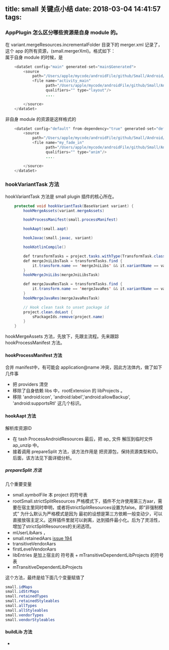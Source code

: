 title: small 关键点小结
date: 2018-03-04 14:41:57
tags:
---

### AppPlugin 怎么区分哪些资源是自身 module 的。
在 variant.mergeResources.incrementalFolder 目录下的 merger.xml 记录了，这个 app 的所有资源，(small.mergerXml)。格式如下：  
属于自身 module 的时候，是  

````java
    <dataSet config="main" generated-set="main$Generated">
        <source
            path="/Users/apple/mycode/androidFile/github/Small/Android/Sample/app.mine/src/main/res">
            <file name="activity_main"
                  path="/Users/apple/mycode/androidFile/github/Small/Android/Sample/app.mine/src/main/res/layout/activity_main.xml"
                  qualifiers="" type="layout"/>
                  ....

        </source>
    </dataSet>
````

非自身 module 的资源是这样格式的 

````java
    <dataSet config="default" from-dependency="true" generated-set="default$Generated">
        <source
            path="/Users/apple/mycode/androidFile/github/Small/Android/Sample/lib.style/build/intermediates/bundles/default/res">
            <file name="my_fade_in"
                  path="/Users/apple/mycode/androidFile/github/Small/Android/Sample/lib.style/build/intermediates/bundles/default/res/anim/my_fade_in.xml"
                  qualifiers="" type="anim"/>
                  ....

        </source>
    </dataSet>
````




### hookVariantTask 方法
hookVariantTask 方法是 small plugin 插件的核心所在。

````java
    protected void hookVariantTask(BaseVariant variant) {
        hookMergeAssets(variant.mergeAssets)

        hookProcessManifest(small.processManifest)

        hookAapt(small.aapt)

        hookJavac(small.javac, variant)

        hookKotlinCompile()

        def transformTasks = project.tasks.withType(TransformTask.class)
        def mergeJniLibsTask = transformTasks.find {
            it.transform.name == 'mergeJniLibs' && it.variantName == variant.name
        }
        hookMergeJniLibs(mergeJniLibsTask)

        def mergeJavaResTask = transformTasks.find {
            it.transform.name == 'mergeJavaRes' && it.variantName == variant.name
        }
        hookMergeJavaRes(mergeJavaResTask)

        // Hook clean task to unset package id
        project.clean.doLast {
            sPackageIds.remove(project.name)
        }
    }
````

hookMergeAssets 方法，先放下，先跟主流程。先来跟踪 hookProcessManifest 方法。

#### hookProcessManifest 方法 
合并 manifest中，有可能会 application@name 冲突，因此方法体内，做了如下几件事

+ 把 providers 清空
+ 移除了自身依赖 libs 中，rootExtension 的 libProjects 。
+ 移除 'android:icon', 'android:label','android:allowBackup', 'android:supportsRtl' 这几个标识。

#### hookAapt 方法
解析库资源ID 

+ 在 tash ProcessAndroidResources 最后，把 ap_ 文件 解压到临时文件 ap_unzip 中。
+ 接着调用 prepareSplit 方法，该方法作用是 把资源包，保持资源类型和ID。后面，该方法见下面详细分析。


##### prepareSplit 方法
几个重要变量

+ small.symbolFile 本 project 的符号表
+ rootSmall.strictSplitResources 严格模式下，插件不允许使用第三方aar，需要在宿主里同时申明，或者将strictSplitResources设置为false。即“非强制模式” 为什么默认为严格模式是因为 最初的设想是第三方依赖一般变动少，可以直接放宿主定义。这样插件里就可以剥离，达到插件最小化。后为了灵活性，增加了strictSplitResources的关闭选项。
+ mUserLibAars ，
+ small.retainedAars    [issue 194](https://github.com/wequick/Small/issues/194)
+ transitiveVendorAars
+ firstLevelVendorAars
+ libEntries 是加上宿主的 符号表 +  mTransitiveDependentLibProjects 的符号表
+ mTransitiveDependentLibProjects


这个方法，最终是给下面几个变量赋值了

````java
small.idMaps            
small.idStrMaps         
small.retainedTypes     
small.retainedStyleables
small.allTypes          
small.allStyleables     
small.vendorTypes       
small.vendorStyleables  
````


#### buildLib 方法


















+ 